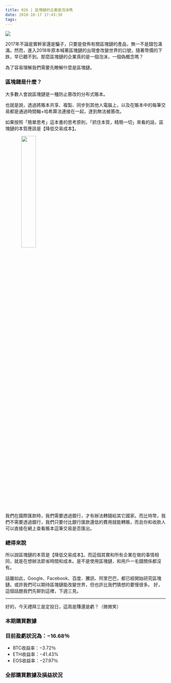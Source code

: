 ```yaml
---
title: 026 | 區塊鏈的企業是泡沫嗎
date: 2018-10-17 17:43:38
tags:
---
```

![](https://firebasestorage.googleapis.com/v0/b/blog-1f60b.appspot.com/o/26.gif?alt=media&token=b7116b00-ee9c-4694-95cc-a326779f84c3)

2017年不論是實幹家還是騙子，只要是發佈有關區塊鏈的產品，無一不是錢包滿滿。然而，進入2018年原本喊著區塊鏈的出現會改變世界的口號，隨著幣價的下跌，早已聽不到。那麼區塊鏈的企業真的是一個泡沫，一個偽概念嗎？

為了容易理解我們需要先瞭解什麼是區塊鏈。

### 區塊鏈是什麼？
大多數人會說區塊鏈是一種防止篡改的分布式賬本。

也就是說，透過將賬本共享、複製、同步到其他人電腦上，以及在賬本中的每筆交易都是通過時間軸+哈希算法連接在一起，達到無法被篡改。

如果按照「簡單思考」這本書的思考原則，「抓住本質，精簡一切」來看的話，區塊鏈的本質應該是【降低交易成本】。

<img src="https://firebasestorage.googleapis.com/v0/b/blog-1f60b.appspot.com/o/JuLiZi%E2%80%94%E2%80%94zh.gif?alt=media&token=0d94eb23-99a7-415e-88d2-5455b313d65f" width="30%" height="30%"  style="margin: 0 10%;"/>

我們在國際匯款時，我們需要透過銀行，才有辦法轉錢給其它國家。而比特幣，我們不需要透過銀行，我們只要付比銀行匯款還低的費用就能轉賬，而且你和收款人可以直接在網上查看賬本這筆交易是否匯出。

### 總得來說
所以說區塊鏈的本質是【降低交易成本】。而這個其實和所有企業在做的事情相同，就是在想辦法節省時間和成本。是不是使用區塊鏈，和用戶一毛錢關係都沒有。

話雖如此，Google、Facebook、百度、騰訊、阿里巴巴，都已經開始研究區塊鏈。或許我們可以期待區塊鏈能改變世界，但也許比我們猜想的要慢很多。
好，這個話題我們先聊到這裡，下週三見。

***


好的，今天禮拜三是定投日，這周是賺還是虧？（微微笑）
### 本期購買數據


### 目前盈虧狀況為：−16.68％
- BTC收益率：−3.72％
- ETH收益率：−41.43%
- EOS收益率：−27.97％

### 全部購買數據及損益狀況